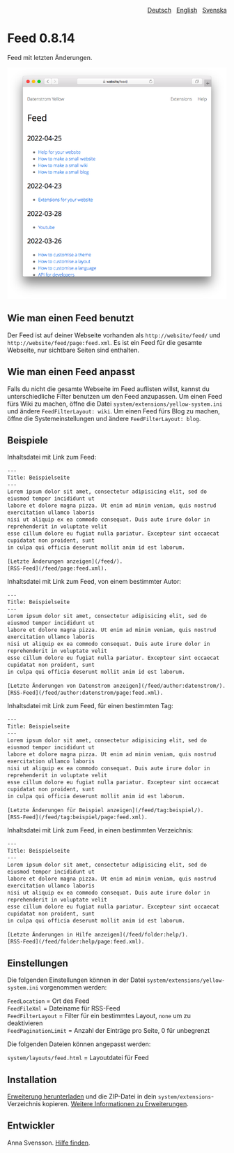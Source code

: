 <p align="right"><a href="README-de.md">Deutsch</a> &nbsp; <a href="README.md">English</a> &nbsp; <a href="README-sv.md">Svenska</a></p>

# Feed 0.8.14

Feed mit letzten Änderungen.

<p align="center"><img src="feed-screenshot.png?raw=true" alt="Bildschirmfoto"></p>

## Wie man einen Feed benutzt

Der Feed ist auf deiner Webseite vorhanden als `http://website/feed/` und `http://website/feed/page:feed.xml`. Es ist ein Feed für die gesamte Webseite, nur sichtbare Seiten sind enthalten.

## Wie man einen Feed anpasst

Falls du nicht die gesamte Webseite im Feed auflisten willst, kannst du unterschiedliche Filter benutzen um den Feed anzupassen. Um einen Feed fürs Wiki zu machen, öffne die Datei `system/extensions/yellow-system.ini` und ändere `FeedFilterLayout: wiki`. Um einen Feed fürs Blog zu machen, öffne die Systemeinstellungen und ändere `FeedFilterLayout: blog`.

## Beispiele

Inhaltsdatei mit Link zum Feed:

    ---
    Title: Beispielseite
    ---
    Lorem ipsum dolor sit amet, consectetur adipisicing elit, sed do eiusmod tempor incididunt ut 
    labore et dolore magna pizza. Ut enim ad minim veniam, quis nostrud exercitation ullamco laboris 
    nisi ut aliquip ex ea commodo consequat. Duis aute irure dolor in reprehenderit in voluptate velit 
    esse cillum dolore eu fugiat nulla pariatur. Excepteur sint occaecat cupidatat non proident, sunt 
    in culpa qui officia deserunt mollit anim id est laborum.
    
    [Letzte Änderungen anzeigen](/feed/). 
    [RSS-Feed](/feed/page:feed.xml).

Inhaltsdatei mit Link zum Feed, von einem bestimmter Autor:

    ---
    Title: Beispielseite
    ---
    Lorem ipsum dolor sit amet, consectetur adipisicing elit, sed do eiusmod tempor incididunt ut 
    labore et dolore magna pizza. Ut enim ad minim veniam, quis nostrud exercitation ullamco laboris 
    nisi ut aliquip ex ea commodo consequat. Duis aute irure dolor in reprehenderit in voluptate velit 
    esse cillum dolore eu fugiat nulla pariatur. Excepteur sint occaecat cupidatat non proident, sunt 
    in culpa qui officia deserunt mollit anim id est laborum.
    
    [Letzte Änderungen von Datenstrom anzeigen](/feed/author:datenstrom/). 
    [RSS-Feed](/feed/author:datenstrom/page:feed.xml).

Inhaltsdatei mit Link zum Feed, für einen bestimmten Tag:

    ---
    Title: Beispielseite
    ---
    Lorem ipsum dolor sit amet, consectetur adipisicing elit, sed do eiusmod tempor incididunt ut 
    labore et dolore magna pizza. Ut enim ad minim veniam, quis nostrud exercitation ullamco laboris 
    nisi ut aliquip ex ea commodo consequat. Duis aute irure dolor in reprehenderit in voluptate velit 
    esse cillum dolore eu fugiat nulla pariatur. Excepteur sint occaecat cupidatat non proident, sunt 
    in culpa qui officia deserunt mollit anim id est laborum.
    
    [Letzte Änderungen für Beispiel anzeigen](/feed/tag:beispiel/). 
    [RSS-Feed](/feed/tag:beispiel/page:feed.xml).

Inhaltsdatei mit Link zum Feed, in einen bestimmten Verzeichnis:

    ---
    Title: Beispielseite
    ---
    Lorem ipsum dolor sit amet, consectetur adipisicing elit, sed do eiusmod tempor incididunt ut 
    labore et dolore magna pizza. Ut enim ad minim veniam, quis nostrud exercitation ullamco laboris 
    nisi ut aliquip ex ea commodo consequat. Duis aute irure dolor in reprehenderit in voluptate velit 
    esse cillum dolore eu fugiat nulla pariatur. Excepteur sint occaecat cupidatat non proident, sunt 
    in culpa qui officia deserunt mollit anim id est laborum.
    
    [Letzte Änderungen in Hilfe anzeigen](/feed/folder:help/). 
    [RSS-Feed](/feed/folder:help/page:feed.xml).

## Einstellungen

Die folgenden Einstellungen können in der Datei `system/extensions/yellow-system.ini` vorgenommen werden:

`FeedLocation` = Ort des Feed  
`FeedFileXml` = Dateiname für RSS-Feed  
`FeedFilterLayout` = Filter für ein bestimmtes Layout, `none` um zu deaktivieren  
`FeedPaginationLimit` = Anzahl der Einträge pro Seite, 0 für unbegrenzt  

Die folgenden Dateien können angepasst werden:

`system/layouts/feed.html` = Layoutdatei für Feed  

## Installation

[Erweiterung herunterladen](https://github.com/annaesvensson/yellow-feed/archive/main.zip) und die ZIP-Datei in dein `system/extensions`-Verzeichnis kopieren. [Weitere Informationen zu Erweiterungen](https://github.com/annaesvensson/yellow-update/tree/main/README-de.md).

## Entwickler

Anna Svensson. [Hilfe finden](https://datenstrom.se/de/yellow/help/).
